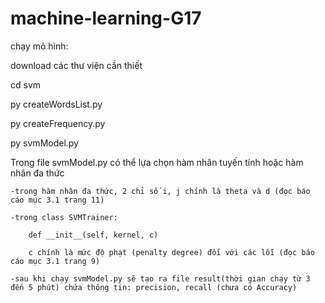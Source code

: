 # machine-learning-G17

chạy mô hình:

download các thư viện cần thiết

cd svm

py createWordsList.py

py createFrequency.py

py svmModel.py

Trong file svmModel.py có thể lựa chọn hàm nhân tuyến tính hoặc hàm nhân đa thức

    -trong hàm nhân đa thức, 2 chỉ số i, j chính là theta và d (đọc báo cáo mục 3.1 trang 11)
    
    -trong class SVMTrainer:

        def __init__(self, kernel, c)
        
        c chính là mức độ phạt (penalty degree) đối với các lỗi (đọc báo cáo mục 3.1 trang 9)

    -sau khi chạy svmModel.py sẽ tạo ra file result(thời gian chạy từ 3 đến 5 phút) chứa thông tin: precision, recall (chưa có Accuracy)
